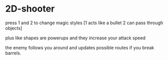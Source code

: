 # 2D-shooter
press  1 and 2 to change magic styles [1 acts like a bullet 2 can pass through objects]

plus like shapes are powerups and they increase your attack speed

the enemy follows you around and updates possible routes if you break barrels.
